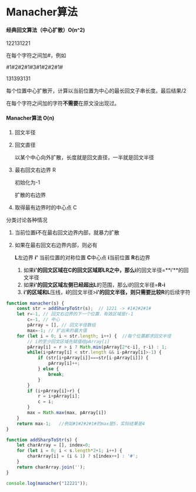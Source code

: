 # Manacher算法

#### 经典回文算法（中心扩散）O(n^2)

122131221

在每个字符之间加#，例如

#1#2#2#1#3#1#2#2#1#

131393131

每个位置中心扩散开，计算以当前位置为中心的最长回文子串长度。最后结果/2

在每个字符之间加的字符**不需要**在原文没出现过。

#### Manacher算法 O(n)

1. 回文半径 

2. 回文直径

   以某个中心向外扩散，长度就是回文直径，一半就是回文半径

3. 最右回文右边界 R

   初始化为-1

   扩散的右边界

4. 取得最有边界时的中心点 C

分类讨论各种情况

1. 当前位置**i**不在最右回文边界内部，就暴力扩散

2. 如果在最右回文右边界内部，则必有

   **L**左边界 **i'** 当前位置的对称位置 **C**中心点 **i**当前位置 **R**右边界

   1. 如果**i'**的回文区域在C的回文区域即LR之中，那么**i**的回文半径=**i‘**的回文半径
   2. 如果**i'**的回文区域左侧已经超出**L**的范围，那么i的回文半径=**R-i**
   3. **i’**的区域和**L**压线，**i**的回文半径>**i'**的回文半径，则只需要比较**R**的后续字符

```javascript
function manacher(s) {
    const str = addSharpToStr(s);  // 1221 -> #1#2#2#1#
    let r=-1, // 回文右边界的下一个位置，有效区域是r-1
        c=-1, // 中心
        pArray = [], // 回文半径数组
        max=-1; // 扩出来的最大值
    for (let i = 0; i < str.length; i++) {  //每个位置都求回文半径
        // i的至少回文区域先赋值给pArray[i]
        pArray[i] = r > i ? Math.min(pArray[2*c-i], r-i) : 1;
        while(i+pArray[i] < str.length && i-pArray[i]>-1) {
            if (str[i+pArray[i]]===str[i-pArray[i]]) {
                pArray[i]++;
            } else {
                break;
            }
        }
        if (i+pArray[i]>r) {
            r = i+pArray[i];
            c = i;
        }
        max = Math.max(max, pArray[i])
    }
    return max-1;   //例如#1#2#2#1#的max是5，实际结果是4
}

function addSharpToStr(s) {
    let charArray = [], index=0;
    for (let i = 0; i < s.length*2+1; i++) {
        charArray[i] = (i & 1) ? s[index++] : '#';
    }
    return charArray.join('');
}

console.log(manacher("12221"));
```

